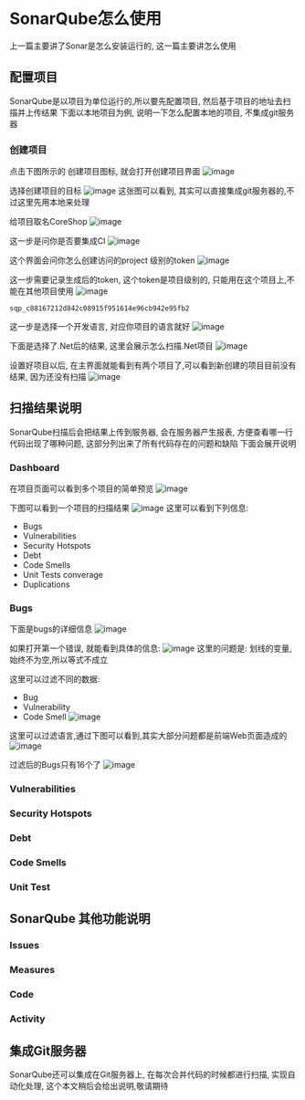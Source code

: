 # SonarQube怎么使用
上一篇主要讲了Sonar是怎么安装运行的, 这一篇主要讲怎么使用

## 配置项目
SonarQube是以项目为单位运行的,所以要先配置项目, 然后基于项目的地址去扫描并上传结果
下面以本地项目为例, 说明一下怎么配置本地的项目, 不集成git服务器

### 创建项目
点击下图所示的 创建项目图标, 就会打开创建项目界面
![image](https://github.com/user-attachments/assets/028e497d-dbd8-4435-a1a2-e4bf4610d2f9)

选择创建项目的目标
![image](https://github.com/user-attachments/assets/8558cda5-9add-4600-8edc-d2a9a3207ee4)
这张图可以看到, 其实可以直接集成git服务器的,不过这里先用本地来处理

给项目取名CoreShop
![image](https://github.com/user-attachments/assets/afc9e962-78ce-41b1-b536-a6481171593e)

这一步是问你是否要集成CI
![image](https://github.com/user-attachments/assets/6f5c1c3e-e0a9-4ed6-b409-ba99919d6dfc)

这个界面会问你怎么创建访问的project 级别的token
![image](https://github.com/user-attachments/assets/12ffb224-06a0-4301-80cf-0ceecd9a16a4)

这一步需要记录生成后的token, 这个token是项目级别的, 只能用在这个项目上,不能在其他项目使用
![image](https://github.com/user-attachments/assets/cac57cec-afae-45de-836e-15be790765f9)

```
sqp_c88167212d842c08915f951614e96cb942e95fb2
```

这一步是选择一个开发语言, 对应你项目的语言就好
![image](https://github.com/user-attachments/assets/50422c23-c7c6-4c98-8b20-175d8413c6cc)

下面是选择了.Net后的结果, 这里会展示怎么扫描.Net项目
![image](https://github.com/user-attachments/assets/26272b1f-7ef0-42f6-856f-63e9dfbab8fe)

设置好项目以后, 在主界面就能看到有两个项目了,可以看到新创建的项目目前没有结果, 因为还没有扫描
![image](https://github.com/user-attachments/assets/bd637b2c-54a3-4026-8592-c65cf8627688)




## 扫描结果说明
SonarQube扫描后会把结果上传到服务器, 会在服务器产生报表, 方便查看哪一行代码出现了哪种问题, 这部分列出来了所有代码存在的问题和缺陷
下面会展开说明

### Dashboard
在项目页面可以看到多个项目的简单预览
![image](https://github.com/user-attachments/assets/597b81d8-23cb-444b-b648-3d7d14b5fb6d)

下图可以看到一个项目的扫描结果
![image](https://github.com/user-attachments/assets/41bd16ad-f9d2-4824-b009-484e360a2152)
这里可以看到下列信息:
- Bugs
- Vulnerabilities
- Security Hotspots
- Debt
- Code Smells
- Unit Tests converage
- Duplications



### Bugs
下面是bugs的详细信息
![image](https://github.com/user-attachments/assets/5492aa9d-3ce2-449e-9435-db7b1d2935ac)

如果打开第一个错误, 就能看到具体的信息:
![image](https://github.com/user-attachments/assets/1fa44f06-ee9a-42ed-b0c9-3c0ea310d34c)
这里的问题是: 划线的变量, 始终不为空,所以等式不成立

这里可以过滤不同的数据:
- Bug
- Vulnerability
- Code Smell
![image](https://github.com/user-attachments/assets/dde0e339-3915-4950-9f39-a41bd31e0e39)

这里可以过滤语言,通过下图可以看到,其实大部分问题都是前端Web页面造成的
![image](https://github.com/user-attachments/assets/0f6340d0-23ea-47bd-ab79-2d088843ae6f)

过滤后的Bugs只有16个了
![image](https://github.com/user-attachments/assets/80e72f0a-2e2d-42de-a8c3-8e0f99776bf5)



### Vulnerabilities

### Security Hotspots

### Debt


### Code Smells


### Unit Test

## SonarQube 其他功能说明
### Issues


### Measures


### Code


### Activity



## 集成Git服务器
SonarQube还可以集成在Git服务器上, 在每次合并代码的时候都进行扫描, 实现自动化处理, 这个本文稍后会给出说明,敬请期待

